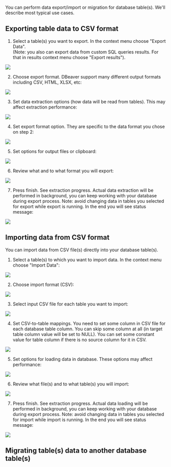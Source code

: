 You can perform data export/import or migration for database table(s).
We'll describe most typical use cases.

## Exporting table data to CSV format

1. Select a table(s) you want to export. In the context menu choose "Export Data".  
(Note: you also can export data from custom SQL queries results. For that in results context menu choose "Export results").
<img src="images/dt/dt-export_menu.png"/>

2. Choose export format. DBeaver support many different output formats including CSV, HTML, XLSX, etc:
<img src="images/dt/dt-export-format.png"/>

3. Set data extraction options (how data will be read from tables). This may affect extraction performance:
<img src="images/dt/dt-options-extract.png"/>

4. Set export format option. They are specific to the data format you chose on step 2:
<img src="images/dt/dt-options-format.png"/>

5. Set options for output files or clipboard:
<img src="images/dt/dt-options-output.png"/>

6. Review what and to what format you will export:
<img src="images/dt/dt-export-final.png"/>

7. Press finish. See extraction progress. Actual data extraction will be performed in background, you can keep working with your database during export process.
Note: avoid changing data in tables you selected for export while export is running.
In the end you will see status message:
<img src="images/dt/dt_message-success.png"/>

## Importing data from CSV format
You can import data from CSV file(s) directly into your database table(s).

1. Select a table(s) to which you want to import data. In the context menu choose "Import Data":
<img src="images/dt/dt-import-menu.png"/>

2. Choose import format (CSV):
<img src="images/dt/dt-import-format.png"/>

3. Select input CSV file for each table you want to import:
<img src="images/dt/dt-import-files.png"/>

4. Set CSV-to-table mappings. 
You need to set some column in CSV file for each database table column.
You can skip some column at all (in target table column value will be set to NULL).
You can set some constant value for table column if there is no source column for it in CSV.
<img src="images/dt/dt-import-mappings.png"/>

5. Set options for loading data in database. These options may affect performance:
<img src="images/dt/dt-options-load.png"/>

6. Review what file(s) and to what table(s) you will import:
<img src="images/dt/dt-import-final.png"/>

7. Press finish. See extraction progress. Actual data loading will be performed in background, you can keep working with your database during export process.
Note: avoid changing data in tables you selected for import while import is running.
In the end you will see status message:
<img src="images/dt/dt_message-success.png"/>

## Migrating table(s) data to another database table(s)

